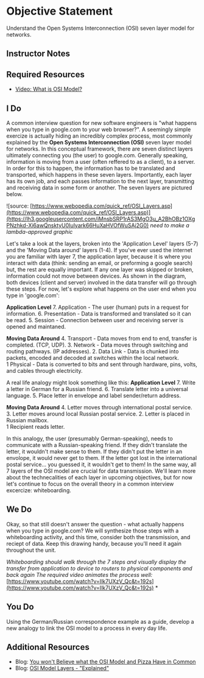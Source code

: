 # Objective Statement
Understand the Open Systems Interconnection (OSI) seven layer model for networks.
  
## Instructor Notes


## Required Resources

- [Video: What is OSI Model?]([https://www.youtube.com/watch?v=Ilk7UXzV_Qc](https://www.youtube.com/watch?v=Ilk7UXzV_Qc))

## I Do

 A common interview question for new software engineers is "what happens when you type in google.com to your web browser?". A seemingly simple exercize is actually hiding an incredibly complex process, most commonly explained by the **Open Systems Interconnection (OSI)** seven layer model for networks. In this conceptual framework, there are seven distinct layers ultimately connecting you (the user) to google.com. Generally speaking, information is moving from a user (often reffered to as a client), to a server. In order for this to happen, the information has to be translated and transported, which happens in these seven layers.  Importantly, each layer has its own job, and each passes information to the next layer, transmitting and receiving data in some form or another. The seven layers are pictured below. 

![source: [https://www.webopedia.com/quick_ref/OSI_Layers.asp](https://www.webopedia.com/quick_ref/OSI_Layers.asp)](https://lh3.googleusercontent.com/iMnsbSRP1rAS3MgO3u_A2BhOBz1OXgPNzhkd-Xi6awQnsktyU0Iulyark66HuXaHVOfWuSAj2G0) *need to make a lambda-approved graphic*
 
Let's take a look at the layers, broken into the 'Application Level' layers (5-7) and the 'Moving Data around' layers (1-4). If you've ever used the internet you are familiar with layer 7, the application layer, because it is where you interact with data (think: sending an email, or preforming a google search) but, the rest are equally important. If any one layer was skipped or broken, information could not move between devices. As shown in the diagram, both devices (client and server) involved in the data transfer will go through these steps. For now, let's explore what happens on the user end when you type in 'google.com':

**Application Level**
 7. Application - The user (human) puts in a request for information.
 6. Presentation - Data is transformed and translated so it can be read.
 5. Session - Connection between user and receiving server is opened and maintaned.

**Moving Data Around**
 4. Transport - Data moves from end to end, transfer is completed. (TCP, UDP).
 3. Network - Data moves through switching and routing pathways. (IP addresses).
 2. Data Link - Data is chunked into packets, encoded and decoded at switches within the local network.  
 1 Physical - Data is converted to bits and sent through hardware, pins, volts, and cables through electricity. 

A real life analogy might look something like this: 
**Application Level**
 7. Write a letter in German for a Russian friend. 
 6. Translate letter into a universal language. 
 5. Place letter in envelope and label sender/return address. 

**Moving Data Around**
 4. Letter moves through international postal service. 
 3. Letter moves around local Russian postal service. 
 2. Letter is placed in Russian mailbox.  
 1 Recipient reads letter.  

In this analogy, the user (presumably German-speaking), needs to communicate with a Russian-speaking friend. If they didn't translate the letter, it wouldn't make sense to them. If they didn't put the letter in an envolope, it would never get to them. If the letter got lost in the international postal service... you guessed it, it wouldn't get to them! In the same way, all 7 layers of the OSI model are crucial for data transmission. We'll learn more about the technecalities of each layer in upcoming objectives, but for now let's continue to focus on the overall theory in a common interview excercize: whiteboarding. 

## We Do
Okay, so that still doesn't answer the question - what actually happens when you type in google.com? We will synthesize those steps with a whiteboarding activity, and this time, consider both the transmission, and reciept of data. Keep this drawing handy, because you'll need it again throughout the unit. 

  *Whiteboarding should walk through the 7 steps and visually display the transfer from application to device to routers to physical components and back again
The required video animates the process well:*[https://www.youtube.com/watch?v=Ilk7UXzV_Qc&t=192s](https://www.youtube.com/watch?v=Ilk7UXzV_Qc&t=192s) *

## You Do
Using the German/Russian correspondence example as a guide, develop a new analogy to link the OSI model to a process in every day life. 


  

## Additional Resources
- Blog: [You won't Believe what the OSI Model and Pizza Have in Common](https://www.versatek.com/blog/you-wont-believe-what-the-osi-model-and-pizza-have-in-common/)
- Blog: [OSI Model Layers - "Explained"](https://medium.com/learn-with-the-lean-programmer/osi-model-layers-explained-ee1d43058c1f)

  


<!--stackedit_data:
eyJoaXN0b3J5IjpbMTc5NjM4MzY5MSwxNDAzNjU2NjUwXX0=
-->